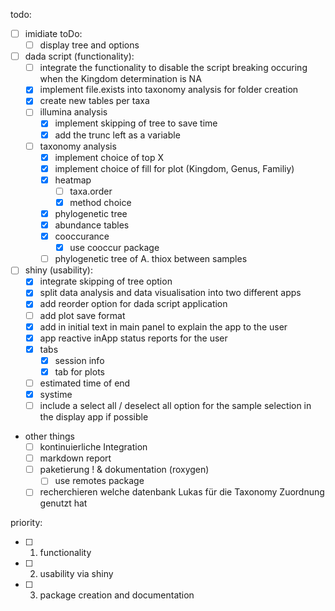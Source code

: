 todo:

- [ ] imidiate toDo:
  - [ ] display tree and options

- [ ] dada script (functionality):
  - [ ] integrate the functionality to disable the script breaking occuring when the Kingdom determination is NA
  - [x] implement file.exists into taxonomy analysis for folder creation
  - [x] create new tables per taxa
  - [ ] illumina analysis
    - [x] implement skipping of tree to save time
    - [x] add the trunc left as a variable
  - [ ] taxonomy analysis
    - [x] implement choice of top X
    - [x] implement choice of fill for plot (Kingdom, Genus, Familiy)
    - [x] heatmap
      - [ ] taxa.order
      - [x] method choice
    - [x] phylogenetic tree
    - [x] abundance tables
    - [x] cooccurance
      - [x] use cooccur package
    - [ ] phylogenetic tree of A. thiox between samples
- [ ] shiny (usability):
  - [x] integrate skipping of tree option
  - [x] split data analysis and data visualisation into two different apps
  - [x] add reorder option for dada script application
  - [ ] add plot save format
  - [x] add in initial text in main panel to explain the app to the user
  - [x] app reactive inApp status reports for the user
  - [x] tabs
    - [x] session info
    - [x] tab for plots
  - [ ] estimated time of end
  - [x] systime
  - [ ] include a select all / deselect all option for the sample selection in the display app if possible
- other things
  - [ ] kontinuierliche Integration
  - [ ] markdown report
  - [ ] paketierung ! & dokumentation (roxygen)
    - [ ] use remotes package
  - [ ] recherchieren welche datenbank Lukas für die Taxonomy Zuordnung genutzt hat
 
priority:

- [ ] 1. functionality
- [ ] 2. usability via shiny
- [ ] 3. package creation and documentation
